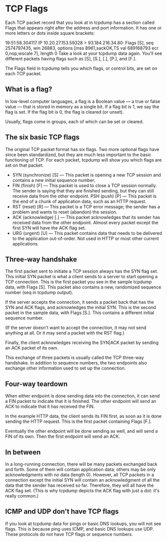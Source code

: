 # TCP Flags

Each TCP packet record that you look at in tcpdump has a section called Flags that appears right after the address and port information. It has one or more letters or dots inside square brackets:

19:51:58.304117 IP 10.20.27.153.59328 > 93.184.216.34.80: Flags [S], seq 2574797435, win 26883, options [mss 8961,sackOK,TS val 689168793 ecr 0,nop,wscale 7], length 0
Take a look at your tcpdump data again. You'll see different packets having flags such as [S], [S.], [.], [P.], and [F.].

The Flags field in tcpdump tells you which flags, or control bits, are set on each TCP packet.

## What is a flag?
In low-level computer languages, a flag is a Boolean value — a true or false value — that is stored in memory as a single bit. If a flag bit is 1, we say the flag is set. If the flag bit is 0, the flag is cleared (or unset).

Usually, flags come in groups, each of which can be set or cleared.

## The six basic TCP flags
The original TCP packet format has six flags. Two more optional flags have since been standardized, but they are much less important to the basic functioning of TCP. For each packet, tcpdump will show you which flags are set on that packet.

- SYN (synchronize) [S] — This packet is opening a new TCP session and contains a new initial sequence number.
- FIN (finish) [F] — This packet is used to close a TCP session normally. The sender is saying that they are finished sending, but they can still receive data from the other endpoint.
PSH (push) [P] — This packet is the end of a chunk of application data, such as an HTTP request.
- RST (reset) [R] — This packet is a TCP error message; the sender has a problem and wants to reset (abandon) the session.
- ACK (acknowledge) [.] — This packet acknowledges that its sender has received data from the other endpoint. Almost every packet except the first SYN will have the ACK flag set.
- URG (urgent) [U] — This packet contains data that needs to be delivered to the application out-of-order. Not used in HTTP or most other current applications.

## Three-way handshake

The first packet sent to initiate a TCP session always has the SYN flag set. This initial SYN packet is what a client sends to a server to start opening a TCP connection. This is the first packet you see in the sample tcpdump data, with Flags [S]. This packet also contains a new, randomized sequence number (seq in tcpdump output).

If the server accepts the connection, it sends a packet back that has the SYN and ACK flags, and acknowledges the initial SYN. This is the second packet in the sample data, with Flags [S.]. This contains a different initial sequence number.

(If the server doesn't want to accept the connection, it may not send anything at all. Or it may send a packet with the RST flag.)

Finally, the client acknowledges receiving the SYN|ACK packet by sending an ACK packet of its own.

This exchange of three packets is usually called the TCP three-way handshake. In addition to sequence numbers, the two endpoints also exchange other information used to set up the connection.

## Four-way teardown
When either endpoint is done sending data into the connection, it can send a FIN packet to indicate that it is finished. The other endpoint will send an ACK to indicate that it has received the FIN.

In the example HTTP data, the client sends its FIN first, as soon as it is done sending the HTTP request. This is the first packet containing Flags [F.].

Eventually the other endpoint will be done sending as well, and will send a FIN of its own. Then the first endpoint will send an ACK.

## In between
In a long-running connection, there will be many packets exchanged back and forth. Some of them will contain application data; others may be only acknowledgments with no data (length 0). However, all TCP packets in a connection except the initial SYN will contain an acknowledgment of all the data that the sender has received so far. Therefore, they will all have the ACK flag set. (This is why tcpdump depicts the ACK flag with just a dot: it's really common.)

## ICMP and UDP don't have TCP flags
If you look at tcpdump data for pings or basic DNS lookups, you will not see flags. This is because ping uses ICMP, and basic DNS lookups use UDP. These protocols do not have TCP flags or sequence numbers.
